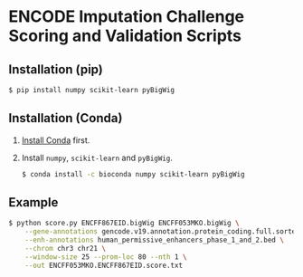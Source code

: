 # ENCODE Imputation Challenge Scoring and Validation Scripts

## Installation (pip)

```bash
$ pip install numpy scikit-learn pyBigWig
```

## Installation (Conda)

1) [Install Conda](https://conda.io/docs/user-guide/install/linux.html) first.

2) Install `numpy`, `scikit-learn` and `pyBigWig`.
	```bash
	$ conda install -c bioconda numpy scikit-learn pyBigWig 
	```

## Example

```bash
$ python score.py ENCFF867EID.bigWig ENCFF053MKO.bigWig \
	--gene-annotations gencode.v19.annotation.protein_coding.full.sorted.genes.bed \
	--enh-annotations human_permissive_enhancers_phase_1_and_2.bed \
	--chrom chr3 chr21 \
	--window-size 25 --prom-loc 80 --nth 1 \
	--out ENCFF053MKO.ENCFF867EID.score.txt
```